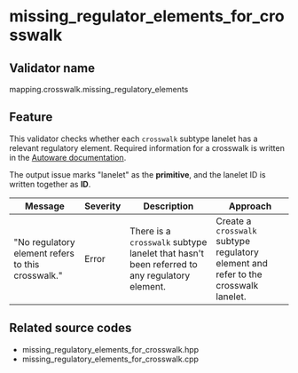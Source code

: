 # missing_regulator_elements_for_crosswalk

## Validator name

mapping.crosswalk.missing_regulatory_elements

## Feature

This validator checks whether each `crosswalk` subtype lanelet has a relevant regulatory element.
Required information for a crosswalk is written in the [Autoware documentation](https://autowarefoundation.github.io/autoware-documentation/main/design/autoware-architecture/map/map-requirements/vector-map-requirements-overview/category_crosswalk/#vm-05-01-crosswalks-across-the-road).

The output issue marks "lanelet" as the **primitive**, and the lanelet ID is written together as **ID**.

| Message                                           | Severity | Description                                                                                 | Approach                                                                            |
| ------------------------------------------------- | -------- | ------------------------------------------------------------------------------------------- | ----------------------------------------------------------------------------------- |
| "No regulatory element refers to this crosswalk." | Error    | There is a `crosswalk` subtype lanelet that hasn't been referred to any regulatory element. | Create a `crosswalk` subtype regulatory element and refer to the crosswalk lanelet. |

## Related source codes

- missing_regulatory_elements_for_crosswalk.hpp
- missing_regulatory_elements_for_crosswalk.cpp
